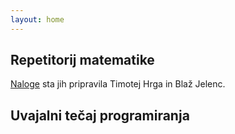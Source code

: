 ```yaml
---
layout: home
---
```


## Repetitorij matematike

[Naloge](RepetitorijMatematike.pdf) sta jih pripravila Timotej Hrga in Blaž Jelenc.

## Uvajalni tečaj programiranja
